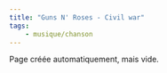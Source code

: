 ```yaml
---
title: "Guns N' Roses - Civil war"
tags:
    - musique/chanson
---
```


Page créée automatiquement, mais vide.
